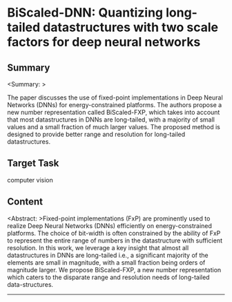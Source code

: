 # BiScaled-DNN: Quantizing long-tailed datastructures with two scale factors for deep neural networks

## Summary

<Summary: > 

The paper discusses the use of fixed-point implementations in Deep Neural Networks (DNNs) for energy-constrained platforms. The authors propose a new number representation called BiScaled-FXP, which takes into account that most datastructures in DNNs are long-tailed, with a majority of small values and a small fraction of much larger values. The proposed method is designed to provide better range and resolution for long-tailed datastructures.


## Target Task

computer vision

## Content

<Abstract: >Fixed-point implementations (FxP) are prominently used to realize Deep Neural Networks (DNNs) efficiently on energy-constrained platforms. The choice of bit-width is often constrained by the ability of FxP to represent the entire range of numbers in the datastructure with sufficient resolution. In this work, we leverage a key insight that almost all datastructures in DNNs are long-tailed i.e., a significant majority of the elements are small in magnitude, with a small fraction being orders of magnitude larger. We propose BiScaled-FXP, a new number representation which caters to the disparate range and resolution needs of long-tailed data-structures. </Abstract>



---

